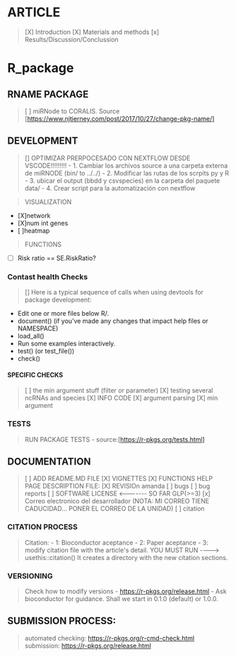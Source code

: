 # ARTICLE

> [X] Introduction
> [X] Materials and methods 
> [x] Results/Discussion/Conclussion

# R_package
## RNAME PACKAGE
> [ ] miRNode to CORALIS. Source [https://www.njtierney.com/post/2017/10/27/change-pkg-name/]

## DEVELOPMENT
> [] OPTIMIZAR PRERPOCESADO CON NEXTFLOW DESDE VSCODE!!!!!!!!!
	- 1. Cambiar los archivos source a una carpeta externa de miRNODE (bin/ to ../../)
	- 2. Modificar las rutas de los scrpits py y R
	- 3. ubicar el output (bbdd y csvspecies) en la carpeta del paquete data/
	- 4. Crear script para la automatización con nextflow


> VISUALIZATION
  - [X]network
  - [X]num int genes
  - [ ]heatmap

> FUNCTIONS
  - [ ] Risk ratio == SE.RiskRatio?

### Contast health Checks

> [] Here is a typical sequence of calls when using devtools for package development:
  - Edit one or more files below R/.
  - document() (if you’ve made any changes that impact help files or NAMESPACE)
  - load_all()
  - Run some examples interactively.
  - test() (or test_file())
  - check()

#### SPECIFIC  CHECKS
> [ ] the min argument stuff (filter or parameter)
> [X] testing several ncRNAs and species 
> [X] INFO CODE
> [X] argument parsing
> [X] min argument

### TESTS
> RUN PACKAGE TESTS
	- source:[https://r-pkgs.org/tests.html]


## DOCUMENTATION
> [ ] ADD README.MD FILE
> [X] VIGNETTES
> [X] FUNCTIONS HELP PAGE
> DESCRIPTION FILE:
> [X] REVISIOn amanda
> [ ] bugs
> [ ] bug reports
> [ ] SOFTWARE LICENSE <OTRI><------- SO FAR GLP(>=3)
> [x] Correo electronico del desarrollador (NOTA: MI CORREO TIENE CADUCIDAD... PONER EL CORREO DE LA UNIDAD)
> [ ] citation

### CITATION PROCESS
> Citation: 
	- 1: Bioconductor aceptance
	- 2: Paper aceptance
	- 3: modify citation file with the article's detail. YOU MUST RUN ----> usethis::citation()
	     It creates a directory with the new citation sections. 

### VERSIONING
> Check how to modify versions
		- https://r-pkgs.org/release.html
		- Ask bioconductor for guidance. Shall we start in 0.1.0 (default) or 1.0.0.

## SUBMISSION PROCESS:
> automated checking: https://r-pkgs.org/r-cmd-check.html
> submission: https://r-pkgs.org/release.html 
